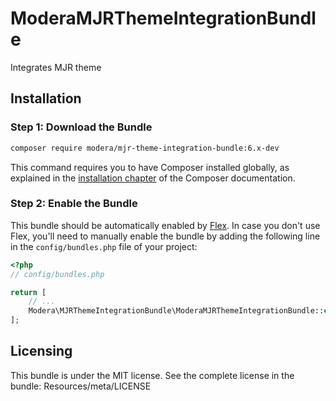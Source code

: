 # ModeraMJRThemeIntegrationBundle

Integrates MJR theme

## Installation

### Step 1: Download the Bundle

``` bash
composer require modera/mjr-theme-integration-bundle:6.x-dev
```

This command requires you to have Composer installed globally, as explained
in the [installation chapter](https://getcomposer.org/doc/00-intro.md) of the Composer documentation.

### Step 2: Enable the Bundle

This bundle should be automatically enabled by [Flex](https://symfony.com/doc/current/setup/flex.html).
In case you don't use Flex, you'll need to manually enable the bundle by
adding the following line in the `config/bundles.php` file of your project:

``` php
<?php
// config/bundles.php

return [
    // ...
    Modera\MJRThemeIntegrationBundle\ModeraMJRThemeIntegrationBundle::class => ['all' => true],
];
```

## Licensing

This bundle is under the MIT license. See the complete license in the bundle:
Resources/meta/LICENSE
